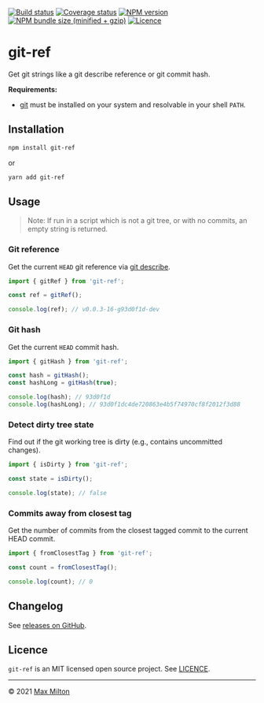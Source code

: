 [![Build status](https://img.shields.io/github/workflow/status/maxmilton/git-ref/ci)](https://github.com/maxmilton/git-ref/actions)
[![Coverage status](https://img.shields.io/codeclimate/coverage/MaxMilton/git-ref)](https://codeclimate.com/github/MaxMilton/git-ref)
[![NPM version](https://img.shields.io/npm/v/git-ref.svg)](https://www.npmjs.com/package/git-ref)
[![NPM bundle size (minified + gzip)](https://img.shields.io/bundlephobia/minzip/git-ref.svg)](https://bundlephobia.com/result?p=git-ref)
[![Licence](https://img.shields.io/github/license/maxmilton/git-ref.svg)](https://github.com/maxmilton/git-ref/blob/master/LICENSE)

# git-ref

Get git strings like a git describe reference or git commit hash.

**Requirements:**

- [git](https://git-scm.com/) must be installed on your system and resolvable in your shell `PATH`.

## Installation

```sh
npm install git-ref
```

or

```sh
yarn add git-ref
```

## Usage

> Note: If run in a script which is not a git tree, or with no commits, an empty string is returned.

### Git reference

Get the current `HEAD` git reference via [git describe](https://git-scm.com/docs/git-describe).

```js
import { gitRef } from 'git-ref';

const ref = gitRef();

console.log(ref); // v0.0.3-16-g93d0f1d-dev
```

### Git hash

Get the current `HEAD` commit hash.

```js
import { gitHash } from 'git-ref';

const hash = gitHash();
const hashLong = gitHash(true);

console.log(hash); // 93d0f1d
console.log(hashLong); // 93d0f1dc4de720863e4b5f74970cf8f2012f3d88
```

### Detect dirty tree state

Find out if the git working tree is dirty (e.g., contains uncommitted changes).

```js
import { isDirty } from 'git-ref';

const state = isDirty();

console.log(state); // false
```

### Commits away from closest tag

Get the number of commits from the closest tagged commit to the current HEAD commit.

```js
import { fromClosestTag } from 'git-ref';

const count = fromClosestTag();

console.log(count); // 0
```

## Changelog

See [releases on GitHub](https://github.com/maxmilton/git-ref/releases).

## Licence

`git-ref` is an MIT licensed open source project. See [LICENCE](https://github.com/maxmilton/git-ref/blob/master/LICENCE).

---

© 2021 [Max Milton](https://maxmilton.com)
